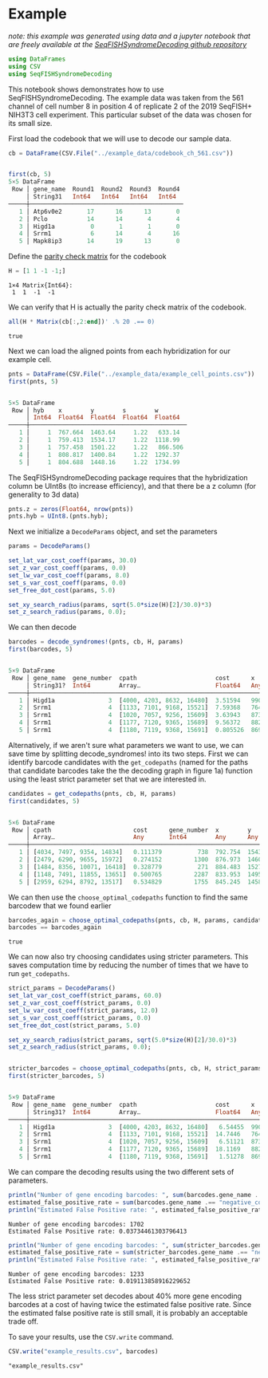 # Example

*note: this example was generated using data and a jupyter notebook that are freely available at the [SeqFISHSyndromeDecoding github repository](https://github.com/CaiGroup/SeqFISHSyndromeDecoding)*


```julia
using DataFrames
using CSV
using SeqFISHSyndromeDecoding
```

This notebook shows demonstrates how to use SeqFISHSyndromeDecoding. The example data was taken from the 561 channel of cell number 8 in position 4 of replicate 2 of the 2019 SeqFISH+ NIH3T3 cell experiment. This particular subset of the data was chosen for its small size.

First load the codebook that we will use to decode our sample data.


```julia
cb = DataFrame(CSV.File("../example_data/codebook_ch_561.csv"))


first(cb, 5)
5×5 DataFrame
 Row │ gene_name  Round1  Round2  Round3  Round4 
     │ String31   Int64   Int64   Int64   Int64  
─────┼───────────────────────────────────────────
   1 │ Atp6v0e2       17      16      13       0
   2 │ Pclo           14      14       4       4
   3 │ Higd1a          0       1       1       0
   4 │ Srrm1           6      14       4      16
   5 │ Mapk8ip3       14      19      13       0
```

Define the [parity check matrix](https://en.wikipedia.org/wiki/Parity-check_matrix) for the codebook


```julia
H = [1 1 -1 -1;]
```




    1×4 Matrix{Int64}:
     1  1  -1  -1



We can verify that H is actually the parity check matrix of the codebook.


```julia
all(H * Matrix(cb[:,2:end])' .% 20 .== 0)
```




    true



Next we can load the aligned points from each hybridization for our example cell.


```julia
pnts = DataFrame(CSV.File("../example_data/example_cell_points.csv"))
first(pnts, 5)


5×5 DataFrame
 Row │ hyb    x        y        s        w        
     │ Int64  Float64  Float64  Float64  Float64  
─────┼────────────────────────────────────────────
   1 │     1  767.664  1463.64     1.22   633.14
   2 │     1  759.413  1534.17     1.22  1118.99
   3 │     1  757.458  1501.22     1.22   866.506
   4 │     1  808.817  1400.84     1.22  1292.37
   5 │     1  804.688  1448.16     1.22  1734.99
```


The SeqFISHSyndromeDecoding package requires that the hybridization column be UInt8s (to increase efficiency), and that
there be a z column (for generality to 3d data)


```julia
pnts.z = zeros(Float64, nrow(pnts))
pnts.hyb = UInt8.(pnts.hyb);
```

Next we initialize a ```DecodeParams``` object, and set the parameters


```julia
params = DecodeParams()

set_lat_var_cost_coeff(params, 30.0)
set_z_var_cost_coeff(params, 0.0)
set_lw_var_cost_coeff(params, 8.0)
set_s_var_cost_coeff(params, 0.0)
set_free_dot_cost(params, 5.0)

set_xy_search_radius(params, sqrt(5.0*size(H)[2]/30.0)*3)
set_z_search_radius(params, 0.0);
```

We can then decode


```julia
barcodes = decode_syndromes!(pnts, cb, H, params)
first(barcodes, 5)


5×9 DataFrame
 Row │ gene_name  gene_number  cpath                      cost      x        y        z    cc     cc_size 
     │ String31?  Int64        Array…                     Float64   Any      Any      Any  Int64  Int64   
─────┼────────────────────────────────────────────────────────────────────────────────────────────────────
   1 │ Higd1a               3  [4000, 4203, 8632, 16480]  3.51594   990.275  1517.47  0.0   1499        1
   2 │ Srrm1                4  [1133, 7101, 9168, 15521]  7.59368   764.521  1474.04  0.0    115        3
   3 │ Srrm1                4  [1020, 7057, 9256, 15609]  3.63943   873.084  1535.57  0.0    462        1
   4 │ Srrm1                4  [1177, 7120, 9365, 15689]  9.56372   882.568  1479.06  0.0    515        1
   5 │ Srrm1                4  [1180, 7119, 9368, 15691]  0.805526  869.379  1540.38  0.0    516        1
```



Alternatively, if we aren't sure what parameters we want to use, we can save time by splitting decode_syndromes! into its two steps. First we can identify barcode candidates with the ```get_codepaths``` (named for the paths that candidate barcodes take the the decoding graph in figure 1a) function using the least strict parameter set that we are interested in.


```julia
candidates = get_codepaths(pnts, cb, H, params)
first(candidates, 5)


5×6 DataFrame
 Row │ cpath                       cost      gene_number  x        y        z   
     │ Array…                      Any       Int64        Any      Any      Any 
─────┼──────────────────────────────────────────────────────────────────────────
   1 │ [4034, 7497, 9354, 14834]   0.111379          738  792.754  1543.43  0.0
   2 │ [2479, 6290, 9655, 15972]   0.274152         1300  876.973  1460.59  0.0
   3 │ [1484, 8356, 10071, 16418]  0.328779          271  884.483  1527.45  0.0
   4 │ [1148, 7491, 11855, 13651]  0.500765         2287  833.953  1495.81  0.0
   5 │ [2959, 6294, 8792, 13517]   0.534829         1755  845.245  1458.23  0.0
```


We can then use the ```choose_optimal_codepaths``` function to find the same barcodew that we found earlier


```julia
barcodes_again = choose_optimal_codepaths(pnts, cb, H, params, candidates)
barcodes == barcodes_again
```




    true



We can now also try choosing candidates using stricter parameters. This saves computation time by reducing the number of times that we have to run ```get_codepaths```.


```julia
strict_params = DecodeParams()
set_lat_var_cost_coeff(strict_params, 60.0)
set_z_var_cost_coeff(strict_params, 0.0)
set_lw_var_cost_coeff(strict_params, 12.0)
set_s_var_cost_coeff(strict_params, 0.0)
set_free_dot_cost(strict_params, 5.0)

set_xy_search_radius(strict_params, sqrt(5.0*size(H)[2]/30.0)*3)
set_z_search_radius(strict_params, 0.0);


stricter_barcodes = choose_optimal_codepaths(pnts, cb, H, strict_params, candidates)
first(stricter_barcodes, 5)


5×9 DataFrame
 Row │ gene_name  gene_number  cpath                      cost      x        y        z    cc     cc_size 
     │ String31?  Int64        Array…                     Float64   Any      Any      Any  Int64  Int64   
─────┼────────────────────────────────────────────────────────────────────────────────────────────────────
   1 │ Higd1a               3  [4000, 4203, 8632, 16480]   6.54455  990.275  1517.47  0.0   1199        1
   2 │ Srrm1                4  [1133, 7101, 9168, 15521]  14.7446   764.521  1474.04  0.0     86        2
   3 │ Srrm1                4  [1020, 7057, 9256, 15609]   6.51121  873.084  1535.57  0.0    328        1
   4 │ Srrm1                4  [1177, 7120, 9365, 15689]  18.1169   882.568  1479.06  0.0    367        1
   5 │ Srrm1                4  [1180, 7119, 9368, 15691]   1.51278  869.379  1540.38  0.0    368        1
```


We can compare the decoding results using the two different sets of parameters.


```julia
println("Number of gene encoding barcodes: ", sum(barcodes.gene_name .!= "negative_control"))
estimated_false_positive_rate = sum(barcodes.gene_name .== "negative_control")*sum(cb.gene_name .!= "negative_control")/sum(cb.gene_name .== "negative_control")/sum(barcodes.gene_name .!= "negative_control")
println("Estimated False Positive rate: ", estimated_false_positive_rate)
```

    Number of gene encoding barcodes: 1702
    Estimated False Positive rate: 0.03734461303796413
    


```julia
println("Number of gene encoding barcodes: ", sum(stricter_barcodes.gene_name .!= "negative_control"))
estimated_false_positive_rate = sum(stricter_barcodes.gene_name .== "negative_control")*sum(cb.gene_name .!= "negative_control")/sum(cb.gene_name .== "negative_control")/sum(stricter_barcodes.gene_name .!= "negative_control")
println("Estimated False Positive rate: ", estimated_false_positive_rate)
```

    Number of gene encoding barcodes: 1233
    Estimated False Positive rate: 0.019113858916229652
    

The less strict parameter set decodes about 40% more gene encoding barcodes at a cost of having twice the estimated false positive rate. Since the estimated false positive rate is still small, it is probably an acceptable trade off.

To save your results, use the ```CSV.write``` command.


```julia
CSV.write("example_results.csv", barcodes)
```




    "example_results.csv"


